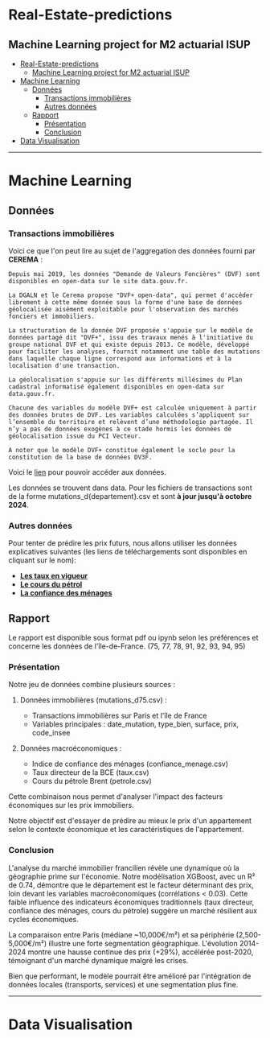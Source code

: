 # Real-Estate-predictions
Machine Learning project for M2 actuarial ISUP
--- 
- [Real-Estate-predictions](#real-estate-predictions)
  - [Machine Learning project for M2 actuarial ISUP](#machine-learning-project-for-m2-actuarial-isup)
- [Machine Learning](#machine-learning)
  - [Données](#données)
    - [Transactions immobilières](#transactions-immobilières)
    - [Autres données](#autres-données)
  - [Rapport](#rapport)
    - [Présentation](#présentation)
    - [Conclusion](#conclusion)
- [Data Visualisation](#data-visualisation)


---

# Machine Learning

## Données 

### Transactions immobilières

Voici ce que l'on peut lire au sujet de l'aggregation des données fourni par **CEREMA** : 

```
Depuis mai 2019, les données "Demande de Valeurs Foncières" (DVF) sont disponibles en open-data sur le site data.gouv.fr.

La DGALN et le Cerema propose "DVF+ open-data", qui permet d'accéder librement à cette même donnée sous la forme d'une base de données géolocalisée aisément exploitable pour l'observation des marchés fonciers et immobiliers.

La structuration de la donnée DVF proposée s'appuie sur le modèle de données partagé dit "DVF+", issu des travaux menés à l'initiative du groupe national DVF et qui existe depuis 2013. Ce modèle, développé pour faciliter les analyses, fournit notamment une table des mutations dans laquelle chaque ligne correspond aux informations et à la localisation d'une transaction. 

La géolocalisation s'appuie sur les différents millésimes du Plan cadastral informatisé également disponibles en open-data sur data.gouv.fr.

Chacune des variables du modèle DVF+ est calculée uniquement à partir des données brutes de DVF. Les variables calculées s’appliquent sur l’ensemble du territoire et relèvent d’une méthodologie partagée. Il n’y a pas de données exogènes à ce stade hormis les données de géolocalisation issue du PCI Vecteur.

A noter que le modèle DVF+ constitue également le socle pour la constitution de la base de données DV3F.
```

Voici le [lien](https://datafoncier.cerema.fr/donnees/autres-donnees-foncieres/dvfplus-open-data) pour pouvoir accéder aux données.


Les données se trouvent dans data. Pour les fichiers de transactions sont de la forme mutations_d{departement}.csv et sont **à jour jusqu'à octobre 2024**.

### Autres données

Pour tenter de prédire les prix futurs, nous allons utiliser les données explicatives suivantes (les liens de téléchargements sont disponibles en cliquant sur le nom):

- [**Les taux en vigueur**](https://webstat.banque-france.fr/fr/catalogue/estr/ESTR.B.EU000A2X2A25.WT)
- [**Le cours du pétrol**](https://www.eia.gov/dnav/pet/hist/LeafHandler.ashx?n=PET&s=RBRTE&f=A)
- [**La confiance des ménages**](https://www.insee.fr/fr/statistiques/7758403)

## Rapport

Le rapport est disponible sous format pdf ou ipynb selon les préférences et concerne les données de l'île-de-France. (75, 77, 78, 91, 92, 93, 94, 95)

### Présentation

Notre jeu de données combine plusieurs sources :

1. Données immobilières (mutations_d75.csv) :
   - Transactions immobilières sur Paris et l'île de France
   - Variables principales : date_mutation, type_bien, surface, prix, code_insee
   
2. Données macroéconomiques :
   - Indice de confiance des ménages (confiance_menage.csv)
   - Taux directeur de la BCE (taux.csv)
   - Cours du pétrole Brent (petrole.csv)

Cette combinaison nous permet d'analyser l'impact des facteurs économiques sur les prix immobiliers.

Notre objectif est d'essayer de prédire au mieux le prix d'un appartement selon le contexte économique et les caractéristiques de l'appartement.

### Conclusion

L'analyse du marché immobilier francilien révèle une dynamique où la géographie prime sur l'économie. Notre modélisation XGBoost, avec un R² de 0.74, démontre que le département est le facteur déterminant des prix, loin devant les variables macroéconomiques (corrélations < 0.03). 
Cette faible influence des indicateurs économiques traditionnels (taux directeur, confiance des ménages, cours du pétrole) suggère un marché résilient aux cycles économiques.

La comparaison entre Paris (médiane ~10,000€/m²) et sa périphérie (2,500-5,000€/m²) illustre une forte segmentation géographique. L'évolution 2014-2024 montre une hausse continue des prix (+29%), accélérée post-2020, témoignant d'un marché dynamique malgré les crises.

Bien que performant, le modèle pourrait être amélioré par l'intégration de données locales (transports, services) et une segmentation plus fine. 


--- 

# Data Visualisation

